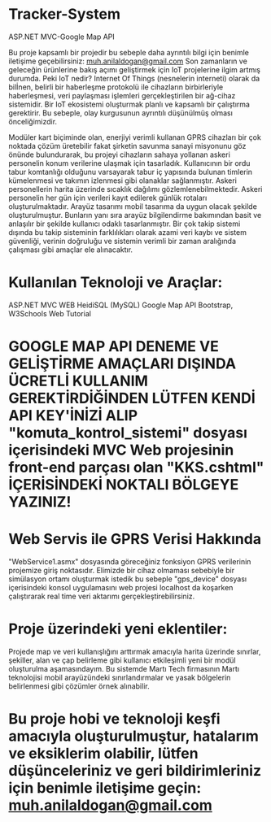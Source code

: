 # Tracker-System
ASP.NET MVC-Google Map API

Bu proje kapsamlı bir projedir bu sebeple daha ayrıntılı bilgi için benimle iletişime geçebilirsiniz: muh.anilaldogan@gmail.com
Son zamanların ve geleceğin ürünlerine bakış açımı geliştirmek için IoT projelerine ilgim artmış durumda. Peki IoT nedir? Internet Of Things (nesnelerin interneti) olarak da bilİnen, belirli bir haberleşme protokolü ile cihazların birbirleriyle haberleşmesi, veri paylaşması işlemleri gerçekleştirilen bir ağ-cihaz sistemidir. Bir IoT ekosistemi oluşturmak planlı ve kapsamlı bir çalıştırma gerektirir. Bu sebeple, olay kurgusunun ayrıntılı düşünülmüş olması önceliğimizdir. 

  Modüler kart biçiminde olan, enerjiyi verimli kullanan GPRS cihazları  bir çok noktada çözüm üretebilir fakat şirketin savunma sanayi misyonunu göz önünde bulundurarak, bu projeyi cihazların sahaya yollanan askeri  personelin konum verilerine ulaşmak için tasarladık.
	Kullanıcının bir ordu tabur komtanlığı olduğunu varsayarak tabur iç yapısında bulunan timlerin kümelenmesi ve takımın izlenmesi gibi olanaklar sağlanmıştır. Askeri personellerin harita üzerinde sıcaklık dağılımı gözlemlenebilmektedir. Askeri personelin her gün için verileri kayıt edilerek günlük rotaları oluşturulmaktadır.  Arayüz tasarımı mobil tasarıma da uygun olacak şekilde oluşturulmuştur. Bunların yanı sıra arayüz bilgilendirme bakımından basit ve anlaşılır bir şekilde kullanıcı odaklı tasarlanmıştır.
	Bir çok takip sistemi dışında bu takip sisteminin farklılıkları olarak azami veri kaybı ve sistem güvenliği, verinin doğruluğu ve sistemin verimli bir zaman aralığında çalışması gibi amaçlar ele alınacaktır.
  
# Kullanılan Teknoloji ve Araçlar:
ASP.NET MVC WEB
HeidiSQL (MySQL)
Google Map API
Bootstrap, W3Schools Web Tutorial

# GOOGLE MAP API DENEME VE GELİŞTİRME AMAÇLARI DIŞINDA ÜCRETLİ KULLANIM GEREKTİRDİĞİNDEN LÜTFEN KENDİ API KEY'İNİZİ ALIP "komuta_kontrol_sistemi" dosyası içerisindeki MVC Web projesinin front-end parçası olan "KKS.cshtml" İÇERİSİNDEKİ NOKTALI BÖLGEYE YAZINIZ!
<script src="https://maps.googleapis.com/maps/api/js?key=.........................&callback=initMap&libraries=drawing,visualization&v=weekly" defer></script>

# Web Servis ile GPRS Verisi Hakkında
"WebService1.asmx" dosyasında göreceğiniz fonksiyon GPRS verilerinin projemize giriş noktasıdır. Elimizde bir cihaz olmaması sebebiyle bir simülasyon ortamı oluşturmak istedik bu sebeple "gps_device" dosyası içerisindeki konsol uygulamasını web projesi localhost da koşarken çalıştırarak real time veri aktarımı gerçekleştirebilirsiniz.

# Proje üzerindeki yeni eklentiler:
Projede map ve veri kullanışlığını arttırmak amacıyla harita üzerinde sınırlar, şekiller, alan ve çap belirleme gibi kullanıcı etkileşimli yeni bir modül oluşturulma aşamasındayım. Bu sistemde Martı Tech firmasının Martı teknolojisi mobil arayüzündeki sınırlandırmalar ve yasak bölgelerin belirlenmesi gibi çözümler örnek alınabilir.

# Bu proje hobi ve teknoloji keşfi amacıyla oluşturulmuştur, hatalarım ve eksiklerim olabilir, lütfen düşünceleriniz ve geri bildirimleriniz için benimle iletişime geçin: muh.anilaldogan@gmail.com
